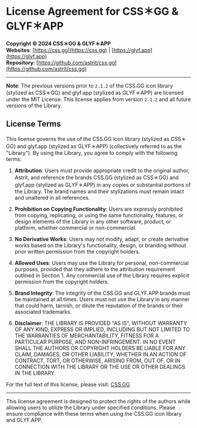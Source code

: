 # License Agreement for CSS＊GG & GLYF＊APP

**Copyright © 2024 CSS＊GG & GLYF＊APP**  
**Websites**: [https://css.gg](https://css.gg) | [https://glyf.app](https://glyf.app)  
**Repository**: [https://github.com/astrit/css.gg](https://github.com/astrit/css.gg)

---

**Note**: The previous versions prior to `2.1.2` of the CSS.GG icon library (stylized as CSS＊GG) and glyf.app (stylized as GLYF＊APP) are licensed under the MIT License. This license applies from version `2.1.2` and all future versions of the Library.

## License Terms

This license governs the use of the CSS.GG icon library (stylized as CSS＊GG) and glyf.app (stylized as GLYF＊APP) (collectively referred to as the "Library"). By using the Library, you agree to comply with the following terms:

1. **Attribution**: Users must provide appropriate credit to the original author, Astrit, and reference the brands CSS.GG (stylized as CSS＊GG) and glyf.app (stylized as GLYF＊APP) in any copies or substantial portions of the Library. The brand names and their stylizations must remain intact and unaltered in all references.

2. **Prohibition on Copying Functionality**: Users are expressly prohibited from copying, replicating, or using the same functionality, features, or design elements of the Library in any other software, product, or platform, whether commercial or non-commercial.

3. **No Derivative Works**: Users may not modify, adapt, or create derivative works based on the Library's functionality, design, or branding without prior written permission from the copyright holders.

4. **Allowed Uses**: Users may use the Library for personal, non-commercial purposes, provided that they adhere to the attribution requirement outlined in Section 1. Any commercial use of the Library requires explicit permission from the copyright holders.

5. **Brand Integrity**: The integrity of the CSS.GG and GLYF.APP brands must be maintained at all times. Users must not use the Library in any manner that could harm, tarnish, or dilute the reputation of the brands or their associated trademarks.

6. **Disclaimer**: THE LIBRARY IS PROVIDED "AS IS", WITHOUT WARRANTY OF ANY KIND, EXPRESS OR IMPLIED, INCLUDING BUT NOT LIMITED TO THE WARRANTIES OF MERCHANTABILITY, FITNESS FOR A PARTICULAR PURPOSE, AND NON-INFRINGEMENT. IN NO EVENT SHALL THE AUTHORS OR COPYRIGHT HOLDERS BE LIABLE FOR ANY CLAIM, DAMAGES, OR OTHER LIABILITY, WHETHER IN AN ACTION OF CONTRACT, TORT, OR OTHERWISE, ARISING FROM, OUT OF, OR IN CONNECTION WITH THE LIBRARY OR THE USE OR OTHER DEALINGS IN THE LIBRARY.

For the full text of this license, please visit: [CSS.GG](https://css.gg/licence.txt)

---

This license agreement is designed to protect the rights of the authors while allowing users to utilize the Library under specified conditions. Please ensure compliance with these terms when using the CSS.GG icon library and GLYF.APP.
